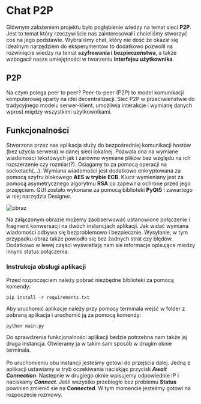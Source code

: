 # Chat P2P
Głównym założeniem projektu było pogłębienie wiedzy na temat sieci **P2P**. Jest to temat który rzeczywiście nas zainteresował i 
chcieliśmy stworzyć coś na jego podstawie. Wybraliśmy chat, który nie dość że okazał się idealnym narzędziem do eksperymentów to 
dodatkowo pozwolił na rozwinięcie wiedzy na temat **szyfrowania i bezpieczeństwa**, a także wzbogacił nasze umiejętności w tworzeniu **interfejsu użytkownika**.  


## P2P
Na czym polega peer to peer?
Peer-to-peer (P2P) to model komunikacji komputerowej oparty na idei decentralizacji. Sieć P2P w przeciwieństwie do tradycyjnego modelu serwer-klient, umożliwia interakcje i wymianę danych wprost między wszystkimi użytkownikami.


## Funkcjonalności
Stworzona przez nas aplikacja służy do bezpośredniej komunikacji hostów (bez użycia serwera) w danej sieci lokalnej. 
Pozwala ona na wymiane wiadomości tekstowych jak i zarówno wymiane plików bez względu na ich rozszerzenie czy rozmiar(?).
Osiagamy to za pomocą operacji na socketach(...). 
Wymiana wiadomości jest dodatkowo enkryptowana za pomocą szyfru blokowego **AES w trybie ECB**. Klucz wymieniany jest za 
pomocą asymetrycznego algorytmu **RSA** co zapewnia ochrone przed jego przejęciem. GUI zostało wykonane za pomocą biblioteki 
**PyQt5** i zawartego w niej narzędzia Designer.

![obraz](https://github.com/Nemezjusz/Chat-P2P/assets/50834734/1a6b0313-d7ea-42d4-91e7-968f87e4c063)

Na załączonym obrazie możemy zaobserwować ustanowione połączenie i fragment konwersacji na dwóch instancjach aplikacji. 
Jak widać wymiana wiadomości odbywa się bezproblemowo i bezpiecznie. Wysyłanie, w tym przypadku obraz także powiodło się bez żadnych strat czy błędów.
Dodatkowo w lewej części wyświetlają nam sie informacje opisujące miedzy innymi status połączenia.

### Instrukcja obsługi aplikacji
Przed rozpoczęciem należy pobrać niezbędne biblioteki za pomocą komendy:
```console
pip install -r requirements.txt
```
Aby uruchomić aplikacje należy przy pomocy terminala wejść w folder z pobraną aplikacja i uruchomić ją za pomocą komendy:
```console
python main.py
```
Do sprawdzenia funkcjonalności aplikacji bedzie potrzebna nam także jej druga instancja. Otwieramy ja w takim sam sposób 
w drugim oknie terminala. 
<br />
<br />
Po uruchomieniu obu instancji jesteśmy gotowi do przejścia dalej. Jedną z aplikacji ustawiamy w tryb oczekiwania naciskjąc
przycisk ***Await Connection***. Nastepnie w drugiego oknie wpisujemy odpowiednie IP i naciskamy ***Connect***. Jeśli 
wszystko przebiegło bez problemu **Status** powinien zmienić sie na **Connected**. W tym momencie jesteśmy gotowi na 
rozpoczecie rozmowy.




